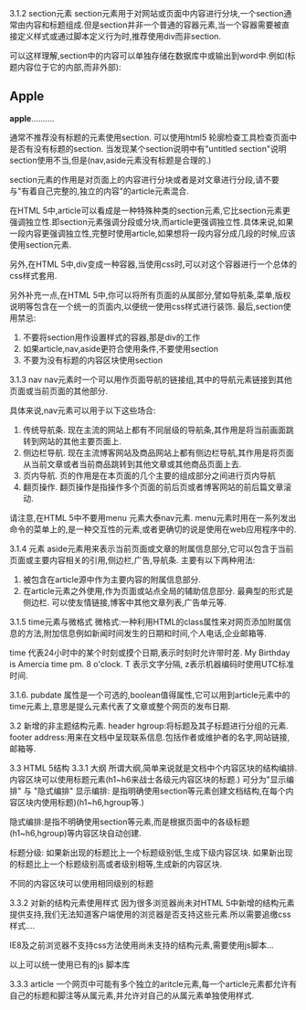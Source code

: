
3.1.2 section元素
section元素用于对网站或页面中内容进行分块,一个section通常由内容和标题组成.但是section并非一个普通的容器元素,当一个容器需要被直接定义样式或通过脚本定义行为时,推荐使用div而非section.

可以这样理解,section中的内容可以单独存储在数据库中或输出到word中.例如(标题内容位于它的内部,而非外部):
<section>
	<h1>Apple</h1>
	<p><b>apple</b>..........</p>
</section>

通常不推荐没有标题的元素使用section. 可以使用html5 轮廓检查工具检查页面中是否有没有标题的section. 当发现某个section说明中有"untitled section"说明section使用不当,但是(nav,aside元素没有标题是合理的.)

section元素的作用是对页面上的内容进行分块或者是对文章进行分段,请不要与"有着自己完整的,独立的内容"的article元素混合.

在HTML 5中,article可以看成是一种特殊种类的section元素,它比section元素更强调独立性.即section元素强调分段或分块,而article更强调独立性.具体来说,如果一段内容更强调独立性,完整时使用article,如果想将一段内容分成几段的时候,应该使用section元素.

另外,在HTML 5中,div变成一种容器,当使用css时,可以对这个容器进行一个总体的css样式套用.

另外补充一点,在HTML 5中,你可以将所有页面的从属部分,譬如导航条,菜单,版权说明等包含在一个统一的页面内,以便统一使用css样式进行装饰.
最后,section使用禁忌:
1) 不要将section用作设置样式的容器,那是div的工作
2) 如果article,nav,aside更符合使用条件,不要使用section
3) 不要为没有标题的内容区块使用section


3.1.3 nav
nav元素时一个可以用作页面导航的链接组,其中的导航元素链接到其他页面或当前页面的其他部分.

具体来说,nav元素可以用于以下这些场合:
1. 传统导航条. 现在主流的网站上都有不同层级的导航条,其作用是将当前画面跳转到网站的其他主要页面上.
2. 侧边栏导航. 现在主流博客网站及商品网站上都有侧边栏导航,其作用是将页面从当前文章或者当前商品跳转到其他文章或其他商品页面上去.
3. 页内导航. 页的作用是在本页面的几个主要的组成部分之间进行页内导航
4. 翻页操作. 翻页操作是指操作多个页面的前后页或者博客网站的前后篇文章滚动.

请注意,在HTML 5中不要用menu 元素大泰nav元素. menu元素时用在一系列发出命令的菜单上的,是一种交互性的元素,或者更确切的说是使用在web应用程序中的.

3.1.4 元素
aside元素用来表示当前页面或文章的附属信息部分,它可以包含于当前页面或主要内容相关的引用,侧边栏,广告,导航条.
主要有以下两种用法:
1) 被包含在article源中作为主要内容的附属信息部分.
2) 在article元素之外使用,作为页面或站点全局的辅助信息部分. 最典型的形式是侧边栏. 可以使友情链接,博客中其他文章列表,广告单元等.

3.1.5 time元素与微格式
微格式:一种利用HTML的class属性来对网页添加附属信息的方法,附加信息例如新闻时间发生的日期和时间,个人电话,企业邮箱等.

time 代表24小时中的某个时刻或摸个日期,表示时刻时允许带时差.
<time datetime="2010-11-11T20:00+09:00">My Birthday is Amercia time pm. 8 o'clock.</time>
T 表示文字分隔, z表示机器编码时使用UTC标准时间.

3.1.6.
pubdate 属性是一个可选的,boolean值得属性,它可以用到article元素中的time元素上,意思是提么元素代表了文章或整个网页的发布日期.


3.2 新增的非主题结构元素.
header
hgroup:将标题及其子标题进行分组的元素.
footer
address:用来在文档中呈现联系信息.包括作者或维护者的名字,网站链接,邮箱等.


3.3 HTML 5结构
3.3.1 大纲
所谓大纲,简单来说就是文档中个内容区块的结构编排.内容区块可以使用标题元素(h1~h6来战士各级元内容区块的标题.)
可分为"显示编排" 与 "隐式编排"
显示编排: 是指明确使用section等元素创建文档结构,在每个内容区块内使用标题)(h1~h6,hgroup等.)

隐式编排:是指不明确使用section等元素,而是根据页面中的各级标题(h1~h6,hgroup)等内容区块自动创建.

标题分级:
如果新出现的标题比上一个标题级别低,生成下级内容区块.
如果新出现的标题比上一个标题级别高或者级别相等,生成新的内容区块.

不同的内容区块可以使用相同级别的标题


3.3.2 对新的结构元素使用样式
因为很多浏览器尚未对HTML 5中新增的结构元素提供支持,我们无法知道客户端使用的浏览器是否支持这些元素.所以需要追缴css样式....

IE8及之前浏览器不支持css方法使用尚未支持的结构元素,需要使用js脚本...


以上可以统一使用已有的js 脚本库

3.3.3 article
一个网页中可能有多个独立的aritcle元素,每一个article元素都允许有自己的标题和脚注等从属元素,并允许对自己的从属元素单独使用样式.
